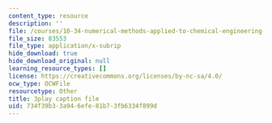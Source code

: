 ```yaml
---
content_type: resource
description: ''
file: /courses/10-34-numerical-methods-applied-to-chemical-engineering-fall-2015/734f39b33a946efe81b73fb6334f899d_4RSQTqPjOLw.srt
file_size: 83553
file_type: application/x-subrip
hide_download: true
hide_download_original: null
learning_resource_types: []
license: https://creativecommons.org/licenses/by-nc-sa/4.0/
ocw_type: OCWFile
resourcetype: Other
title: 3play caption file
uid: 734f39b3-3a94-6efe-81b7-3fb6334f899d
---
```


